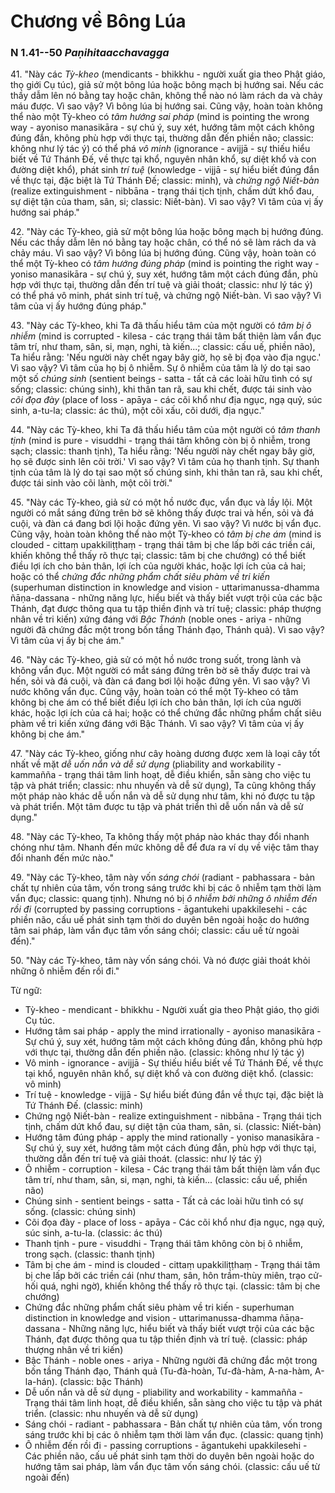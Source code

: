 # Chương về Bông Lúa

### N 1.41--50 *Paṇihitaacchavagga*

41\. "Này các *Tỳ-kheo* (mendicants - bhikkhu - người xuất gia theo Phật giáo, thọ giới Cụ túc), giả sử một bông lúa hoặc bông mạch bị hướng sai. Nếu các thầy dẫm lên nó bằng tay hoặc chân, không thể nào nó làm rách da và chảy máu được. Vì sao vậy? Vì bông lúa bị hướng sai. Cũng vậy, hoàn toàn không thể nào một Tỳ-kheo có *tâm hướng sai pháp* (mind is pointing the wrong way - ayoniso manasikāra - sự chú ý, suy xét, hướng tâm một cách không đúng đắn, không phù hợp với thực tại, thường dẫn đến phiền não; classic: không như lý tác ý) có thể phá *vô minh* (ignorance - avijjā - sự thiếu hiểu biết về Tứ Thánh Đế, về thực tại khổ, nguyên nhân khổ, sự diệt khổ và con đường diệt khổ), phát sinh *trí tuệ* (knowledge - vijjā - sự hiểu biết đúng đắn về thực tại, đặc biệt là Tứ Thánh Đế; classic: minh), và *chứng ngộ Niết-bàn* (realize extinguishment - nibbāna - trạng thái tịch tịnh, chấm dứt khổ đau, sự diệt tận của tham, sân, si; classic: Niết-bàn). Vì sao vậy? Vì tâm của vị ấy hướng sai pháp."

<!--pg-->
42\. "Này các Tỳ-kheo, giả sử một bông lúa hoặc bông mạch bị hướng đúng. Nếu các thầy dẫm lên nó bằng tay hoặc chân, có thể nó sẽ làm rách da và chảy máu. Vì sao vậy? Vì bông lúa bị hướng đúng. Cũng vậy, hoàn toàn có thể một Tỳ-kheo có *tâm hướng đúng pháp* (mind is pointing the right way - yoniso manasikāra - sự chú ý, suy xét, hướng tâm một cách đúng đắn, phù hợp với thực tại, thường dẫn đến trí tuệ và giải thoát; classic: như lý tác ý) có thể phá vô minh, phát sinh trí tuệ, và chứng ngộ Niết-bàn. Vì sao vậy? Vì tâm của vị ấy hướng đúng pháp."

<!--pg-->
43\. "Này các Tỳ-kheo, khi Ta đã thấu hiểu tâm của một người có *tâm bị ô nhiễm* (mind is corrupted - kilesa - các trạng thái tâm bất thiện làm vẩn đục tâm trí, như tham, sân, si, mạn, nghi, tà kiến...; classic: cấu uế, phiền não), Ta hiểu rằng: 'Nếu người này chết ngay bây giờ, họ sẽ bị đọa vào địa ngục.' Vì sao vậy? Vì tâm của họ bị ô nhiễm. Sự ô nhiễm của tâm là lý do tại sao một số *chúng sinh* (sentient beings - satta - tất cả các loài hữu tình có sự sống; classic: chúng sinh), khi thân tan rã, sau khi chết, được tái sinh vào *cõi đọa đày* (place of loss - apāya - các cõi khổ như địa ngục, ngạ quỷ, súc sinh, a-tu-la; classic: ác thú), một cõi xấu, cõi dưới, địa ngục."

<!--pg-->
44\. "Này các Tỳ-kheo, khi Ta đã thấu hiểu tâm của một người có *tâm thanh tịnh* (mind is pure - visuddhi - trạng thái tâm không còn bị ô nhiễm, trong sạch; classic: thanh tịnh), Ta hiểu rằng: 'Nếu người này chết ngay bây giờ, họ sẽ được sinh lên cõi trời.' Vì sao vậy? Vì tâm của họ thanh tịnh. Sự thanh tịnh của tâm là lý do tại sao một số chúng sinh, khi thân tan rã, sau khi chết, được tái sinh vào cõi lành, một cõi trời."

<!--pg-->
45\. "Này các Tỳ-kheo, giả sử có một hồ nước đục, vẩn đục và lầy lội. Một người có mắt sáng đứng trên bờ sẽ không thấy được trai và hến, sỏi và đá cuội, và đàn cá đang bơi lội hoặc đứng yên. Vì sao vậy? Vì nước bị vẩn đục. Cũng vậy, hoàn toàn không thể nào một Tỳ-kheo có *tâm bị che ám* (mind is clouded - cittaṃ upakkiliṭṭhaṃ - trạng thái tâm bị che lấp bởi các triền cái, khiến không thể thấy rõ thực tại; classic: tâm bị che chướng) có thể biết điều lợi ích cho bản thân, lợi ích của người khác, hoặc lợi ích của cả hai; hoặc có thể *chứng đắc những phẩm chất siêu phàm về tri kiến* (superhuman distinction in knowledge and vision - uttarimanussa-dhamma ñāṇa-dassana - những năng lực, hiểu biết và thấy biết vượt trội của các bậc Thánh, đạt được thông qua tu tập thiền định và trí tuệ; classic: pháp thượng nhân về tri kiến) xứng đáng với *Bậc Thánh* (noble ones - ariya - những người đã chứng đắc một trong bốn tầng Thánh đạo, Thánh quả). Vì sao vậy? Vì tâm của vị ấy bị che ám."

<!--pg-->
46\. "Này các Tỳ-kheo, giả sử có một hồ nước trong suốt, trong lành và không vẩn đục. Một người có mắt sáng đứng trên bờ sẽ thấy được trai và hến, sỏi và đá cuội, và đàn cá đang bơi lội hoặc đứng yên. Vì sao vậy? Vì nước không vẩn đục. Cũng vậy, hoàn toàn có thể một Tỳ-kheo có tâm không bị che ám có thể biết điều lợi ích cho bản thân, lợi ích của người khác, hoặc lợi ích của cả hai; hoặc có thể chứng đắc những phẩm chất siêu phàm về tri kiến xứng đáng với Bậc Thánh. Vì sao vậy? Vì tâm của vị ấy không bị che ám."

<!--pg-->
47\. "Này các Tỳ-kheo, giống như cây hoàng dương được xem là loại cây tốt nhất về mặt *dễ uốn nắn và dễ sử dụng* (pliability and workability - kammañña - trạng thái tâm linh hoạt, dễ điều khiển, sẵn sàng cho việc tu tập và phát triển; classic: nhu nhuyến và dễ sử dụng), Ta cũng không thấy một pháp nào khác dễ uốn nắn và dễ sử dụng như tâm, khi nó được tu tập và phát triển. Một tâm được tu tập và phát triển thì dễ uốn nắn và dễ sử dụng."

<!--pg-->
48\. "Này các Tỳ-kheo, Ta không thấy một pháp nào khác thay đổi nhanh chóng như tâm. Nhanh đến mức không dễ để đưa ra ví dụ về việc tâm thay đổi nhanh đến mức nào."

<!--pg-->
49\. "Này các Tỳ-kheo, tâm này vốn *sáng chói* (radiant - pabhassara - bản chất tự nhiên của tâm, vốn trong sáng trước khi bị các ô nhiễm tạm thời làm vẩn đục; classic: quang tịnh). Nhưng nó bị *ô nhiễm bởi những ô nhiễm đến rồi đi* (corrupted by passing corruptions - āgantukehi upakkilesehi - các phiền não, cấu uế phát sinh tạm thời do duyên bên ngoài hoặc do hướng tâm sai pháp, làm vẩn đục tâm vốn sáng chói; classic: cấu uế từ ngoài đến)."

<!--pg-->
50\. "Này các Tỳ-kheo, tâm này vốn sáng chói. Và nó được giải thoát khỏi những ô nhiễm đến rồi đi."

<!--pg-->
Từ ngữ:
- Tỳ-kheo - mendicant - bhikkhu - Người xuất gia theo Phật giáo, thọ giới Cụ túc.
- Hướng tâm sai pháp - apply the mind irrationally - ayoniso manasikāra - Sự chú ý, suy xét, hướng tâm một cách không đúng đắn, không phù hợp với thực tại, thường dẫn đến phiền não. (classic: không như lý tác ý)
- Vô minh - ignorance - avijjā - Sự thiếu hiểu biết về Tứ Thánh Đế, về thực tại khổ, nguyên nhân khổ, sự diệt khổ và con đường diệt khổ. (classic: vô minh)
- Trí tuệ - knowledge - vijjā - Sự hiểu biết đúng đắn về thực tại, đặc biệt là Tứ Thánh Đế. (classic: minh)
- Chứng ngộ Niết-bàn - realize extinguishment - nibbāna - Trạng thái tịch tịnh, chấm dứt khổ đau, sự diệt tận của tham, sân, si. (classic: Niết-bàn)
- Hướng tâm đúng pháp - apply the mind rationally - yoniso manasikāra - Sự chú ý, suy xét, hướng tâm một cách đúng đắn, phù hợp với thực tại, thường dẫn đến trí tuệ và giải thoát. (classic: như lý tác ý)
- Ô nhiễm - corruption - kilesa - Các trạng thái tâm bất thiện làm vẩn đục tâm trí, như tham, sân, si, mạn, nghi, tà kiến... (classic: cấu uế, phiền não)
- Chúng sinh - sentient beings - satta - Tất cả các loài hữu tình có sự sống. (classic: chúng sinh)
- Cõi đọa đày - place of loss - apāya - Các cõi khổ như địa ngục, ngạ quỷ, súc sinh, a-tu-la. (classic: ác thú)
- Thanh tịnh - pure - visuddhi - Trạng thái tâm không còn bị ô nhiễm, trong sạch. (classic: thanh tịnh)
- Tâm bị che ám - mind is clouded - cittaṃ upakkiliṭṭhaṃ - Trạng thái tâm bị che lấp bởi các triền cái (như tham, sân, hôn trầm-thùy miên, trạo cử-hối quá, nghi ngờ), khiến không thể thấy rõ thực tại. (classic: tâm bị che chướng)
- Chứng đắc những phẩm chất siêu phàm về tri kiến - superhuman distinction in knowledge and vision - uttarimanussa-dhamma ñāṇa-dassana - Những năng lực, hiểu biết và thấy biết vượt trội của các bậc Thánh, đạt được thông qua tu tập thiền định và trí tuệ. (classic: pháp thượng nhân về tri kiến)
- Bậc Thánh - noble ones - ariya - Những người đã chứng đắc một trong bốn tầng Thánh đạo, Thánh quả (Tu-đà-hoàn, Tư-đà-hàm, A-na-hàm, A-la-hán). (classic: bậc Thánh)
- Dễ uốn nắn và dễ sử dụng - pliability and workability - kammañña - Trạng thái tâm linh hoạt, dễ điều khiển, sẵn sàng cho việc tu tập và phát triển. (classic: nhu nhuyến và dễ sử dụng)
- Sáng chói - radiant - pabhassara - Bản chất tự nhiên của tâm, vốn trong sáng trước khi bị các ô nhiễm tạm thời làm vẩn đục. (classic: quang tịnh)
- Ô nhiễm đến rồi đi - passing corruptions - āgantukehi upakkilesehi - Các phiền não, cấu uế phát sinh tạm thời do duyên bên ngoài hoặc do hướng tâm sai pháp, làm vẩn đục tâm vốn sáng chói. (classic: cấu uế từ ngoài đến)